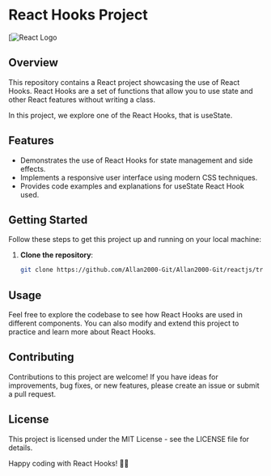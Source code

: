 # React Hooks Project

[![React Logo](https://brandslogos.com/wp-content/uploads/images/large/react-logo-1.png)

## Overview

This repository contains a React project showcasing the use of React Hooks. React Hooks are a set of functions that allow you to use state and other React features without writing a class.

In this project, we explore one of the React Hooks, that is useState.

## Features

- Demonstrates the use of React Hooks for state management and side effects.
- Implements a responsive user interface using modern CSS techniques.
- Provides code examples and explanations for useState React Hook used.

## Getting Started

Follow these steps to get this project up and running on your local machine:

1. **Clone the repository**:

   ```bash
   git clone https://github.com/Allan2000-Git/Allan2000-Git/reactjs/tree/main/react-hooks%2Bforms.git

## Usage
Feel free to explore the codebase to see how React Hooks are used in different components. You can also modify and extend this project to practice and learn more about React Hooks.

## Contributing
Contributions to this project are welcome! If you have ideas for improvements, bug fixes, or new features, please create an issue or submit a pull request.

## License
This project is licensed under the MIT License - see the LICENSE file for details.

Happy coding with React Hooks! 🚀🎣

